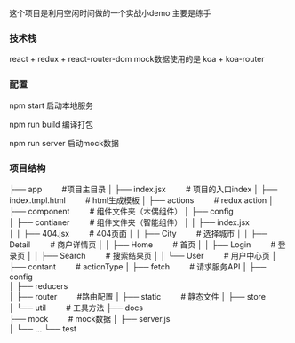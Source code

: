 这个项目是利用空闲时间做的一个实战小demo
主要是练手
### 技术栈

react + redux + react-router-dom
mock数据使用的是 koa + koa-router

### 配置
npm start 启动本地服务

npm run build 编译打包

npm run server 启动mock数据

### 项目结构
├── app &emsp;&emsp;    #项目主目录
│  ├── index.jsx &emsp;&emsp;    # 项目的入口index
│  ├── index.tmpl.html &emsp;&emsp;    # html生成模板
│  ├── actions   &emsp;&emsp;        # redux action
│  ├── component   &emsp;&emsp;    # 组件文件夹（木偶组件）
│  ├── config    
│  ├── contianer  &emsp;&emsp;  # 组件文件夹（智能组件）
│  │  ├── index.jsx       
│  │  ├── 404.jsx   &emsp;&emsp;    # 404页面
│  │  ├── City   &emsp;&emsp;    # 选择城市
│  │  ├── Detail   &emsp;&emsp;  # 商户详情页
│  │  ├── Home  &emsp;&emsp;  # 首页
│  │  ├── Login &emsp;&emsp;    # 登录页
│  │  ├── Search &emsp;&emsp;   # 搜索结果页
│  │  └── User  &emsp;&emsp;  # 用户中心页
│  ├── contant &emsp;&emsp;   # actionType
│  ├── fetch &emsp;&emsp;   # 请求服务API
│  ├── config    
│  ├── reducers   
│  ├── router  &emsp;&emsp;  #路由配置
│  ├── static &emsp;&emsp;   # 静态文件
│  ├── store    
│  └── util  &emsp;&emsp;  # 工具方法
├── docs    
├── mock &emsp;&emsp;   # mock数据
│  ├── server.js  
│  └── ... 
└── test


